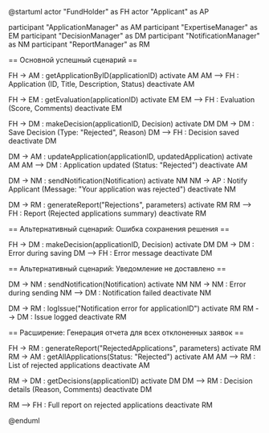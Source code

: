 @startuml
actor "FundHolder" as FH
actor "Applicant" as AP

participant "ApplicationManager" as AM
participant "ExpertiseManager" as EM
participant "DecisionManager" as DM
participant "NotificationManager" as NM
participant "ReportManager" as RM

== Основной успешный сценарий ==

FH -> AM : getApplicationByID(applicationID)
activate AM
AM --> FH : Application (ID, Title, Description, Status)
deactivate AM

FH -> EM : getEvaluation(applicationID)
activate EM
EM --> FH : Evaluation (Score, Comments)
deactivate EM

FH -> DM : makeDecision(applicationID, Decision)
activate DM
DM -> DM : Save Decision (Type: "Rejected", Reason)
DM --> FH : Decision saved
deactivate DM

DM -> AM : updateApplication(applicationID, updatedApplication)
activate AM
AM --> DM : Application updated (Status: "Rejected")
deactivate AM

DM -> NM : sendNotification(Notification)
activate NM
NM -> AP : Notify Applicant (Message: "Your application was rejected")
deactivate NM

DM -> RM : generateReport("Rejections", parameters)
activate RM
RM --> FH : Report (Rejected applications summary)
deactivate RM

== Альтернативный сценарий: Ошибка сохранения решения ==

FH -> DM : makeDecision(applicationID, Decision)
activate DM
DM -> DM : Error during saving
DM --> FH : Error message
deactivate DM

== Альтернативный сценарий: Уведомление не доставлено ==

DM -> NM : sendNotification(Notification)
activate NM
NM -> NM : Error during sending
NM --> DM : Notification failed
deactivate NM

DM -> RM : logIssue("Notification error for applicationID")
activate RM
RM --> DM : Issue logged
deactivate RM

== Расширение: Генерация отчета для всех отклоненных заявок ==

FH -> RM : generateReport("RejectedApplications", parameters)
activate RM
RM -> AM : getAllApplications(Status: "Rejected")
activate AM
AM --> RM : List of rejected applications
deactivate AM

RM -> DM : getDecisions(applicationID)
activate DM
DM --> RM : Decision details (Reason, Comments)
deactivate DM

RM --> FH : Full report on rejected applications
deactivate RM

@enduml